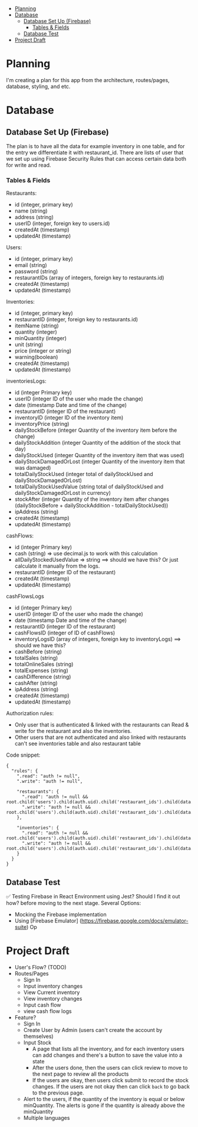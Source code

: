 <!-- TOC start (generated with https://github.com/derlin/bitdowntoc) -->

- [Planning](#planning)
- [Database](#database)
  - [Database Set Up (Firebase)](#database-set-up-firebase)
    - [Tables & Fields](#tables-fields)
  - [Database Test](#database-test)
- [Project Draft](#project-draft)

<!-- TOC end -->

<!-- TOC --><a name="planning"></a>

# Planning

I'm creating a plan for this app from the architecture, routes/pages, database, styling, and etc.

<!-- TOC --><a name="database"></a>

# Database

<!-- TOC --><a name="database-set-up-firebase"></a>

## Database Set Up (Firebase)

The plan is to have all the data for example inventory in one table, and for the entry we differentiate it with restaurant_id. There are lists of user that we set up using Firebase Security Rules that can access certain data both for write and read.

<!-- TOC --><a name="tables-fields"></a>

### Tables & Fields

Restaurants:

- id (integer, primary key)
- name (string)
- address (string)
- userID (integer, foreign key to users.id)
- createdAt (timestamp)
- updatedAt (timestamp)

Users:

- id (integer, primary key)
- email (string)
- password (string)
- restaurantIDs (array of integers, foreign key to restaurants.id)
- createdAt (timestamp)
- updatedAt (timestamp)

Inventories:

- id (integer, primary key)
- restaurantID (integer, foreign key to restaurants.id)
- itemName (string)
- quantity (integer)
- minQuantity (integer)
- unit (string)
- price (integer or string)
- warning(boolean)
- createdAt (timestamp)
- updatedAt (timestamp)

inventoriesLogs:

- id (integer Primary key)
- userID (integer ID of the user who made the change)
- date (timestamp Date and time of the change)
- restaurantID (integer ID of the restaurant)
- inventoryID (integer ID of the inventory item)
- inventoryPrice (string)
- dailyStockBefore (integer Quantity of the inventory item before the change)
- dailyStockAddition (integer Quantity of the addition of the stock that day)
- dailyStockUsed (integer Quantity of the inventory item that was used)
- dailyStockDamagedOrLost (integer Quantity of the inventory item that was damaged)
- totalDailyStockUsed (integer total of dailyStockUsed and dailyStockDamagedOrLost)
- totalDailyStockUsedValue (string total of dailyStockUsed and dailyStockDamagedOrLost in currency)
- stockAfter (integer Quantity of the inventory item after changes (dailyStockBefore + dailyStockAddition - totalDailyStockUsed))
- ipAddress (string)
- createdAt (timestamp)
- updatedAt (timestamp)

cashFlows:

- id (integer Primary key)
- cash (string) => use decimal.js to work with this calculation
- allDailyStockedUsedValue => string ==> should we have this? Or just calculate it manually from the logs.
- restaurantID (integer ID of the restaurant)
- createdAt (timestamp)
- updatedAt (timestamp)

cashFlowsLogs

- id (integer Primary key)
- userID (integer ID of the user who made the change)
- date (timestamp Date and time of the change)
- restaurantID (integer ID of the restaurant)
- cashFlowsID (integer of ID of cashFlows)
- inventoryLogsID (array of integers, foreign key to inventoryLogs) ==> should we have this?
- cashBefore (string)
- totalSales (string)
- totalOnlineSales (string)
- totalExpenses (string)
- cashDifference (string)
- cashAfter (string)
- ipAddress (string)
- createdAt (timestamp)
- updatedAt (timestamp)

Authorization rules:

- Only user that is authenticated & linked with the restaurants can Read & write for the restaurant and also the inventories.
- Other users that are not authenticated and also linked with restaurants can't see inventories table and also restaurant table

Code snippet:

```
{
  "rules": {
    ".read": "auth != null",
    ".write": "auth != null",

    "restaurants": {
      ".read": "auth != null && root.child('users').child(auth.uid).child('restaurant_ids').child(data.child('id').val()).exists()",
      ".write": "auth != null && root.child('users').child(auth.uid).child('restaurant_ids').child(data.child('id').val()).exists()"
    },

    "inventories": {
      ".read": "auth != null && root.child('users').child(auth.uid).child('restaurant_ids').child(data.child('restaurant_id').val()).exists()",
      ".write": "auth != null && root.child('users').child(auth.uid).child('restaurant_ids').child(data.child('restaurant_id').val()).exists()"
    }
  }
}
```

<!-- TOC --><a name="database-test"></a>

## Database Test

✅ Testing Firebase in React Environment using Jest? Should I find it out how? before moving to the next stage.
Several Options:

- Mocking the Firebase implementation
- Using [Firebase Emulator] (https://firebase.google.com/docs/emulator-suite)
  Op

<!-- TOC --><a name="project-draft"></a>

# Project Draft

- User's Flow? (TODO)
- Routes/Pages
  - Sign In
  - Input inventory changes
  - View Current inventory
  - View inventory changes
  - Input cash flow
  - view cash flow logs
- Feature?
  - Sign In
  - Create User by Admin (users can't create the account by themselves)
  - Input Stock
    - A page that lists all the inventory, and for each inventory users can add changes and there's a button to save the value into a state
    - After the users done, then the users can click review to move to the next page to review all the products
    - If the users are okay, then users click submit to record the stock changes. If the users are not okay then can click `back` to go back to the previous page.
  - Alert to the users, if the quantity of the inventory is equal or below minQuantity. The alerts is gone if the quantity is already above the minQuantity
  - Multiple languages
